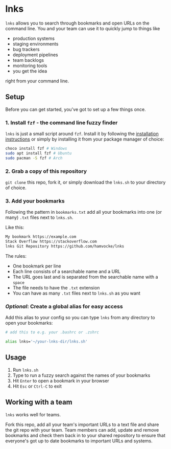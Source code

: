 # lnks

`lnks` allows you to search through bookmarks and open URLs on the command line. You and your team can use it to quickly jump to things like

* production systems
* staging environments
* bug trackers
* deployment pipelines
* team backlogs
* monitoring tools
* you get the idea

right from your command line.

## Setup

Before you can get started, you've got to set up a few things once.

### 1. Install `fzf` - the command line fuzzy finder

`lnks` is just a small script around `fzf`. Install it by following the [installation instructions](https://github.com/junegunn/fzf#installation) or simply by installing it from your package manager of choice:

```bash
choco install fzf # Windows
sudo apt install fzf # Ubuntu
sudo pacman -S fzf # Arch
```

### 2. Grab a copy of this repository

`git clone` this repo, fork it, or simply download the `lnks.sh` to your directory of choice.


### 3. Add your bookmarks

Following the pattern in `bookmarks.txt` add all your bookmarks into one (or many) `.txt` files next to `lnks.sh`.

Like this:

```txt
My bookmark https://example.com
Stack Overflow https://stackoverflow.com
lnks Git Repository https://github.com/hamvocke/lnks
```

The rules:

* One bookmark per line
* Each line consists of a searchable name and a URL
* The URL goes last and is separated from the searchable name with a `space`
* The file needs to have the `.txt` extension
* You can have as many `.txt` files next to `lnks.sh` as you want


### _Optional_: Create a global alias for easy access

Add this alias to your config so you can type `lnks` from any directory to open your bookmarks:


```bash
# add this to e.g. your .bashrc or .zshrc

alias lnks='~/your-lnks-dir/lnks.sh'
```

## Usage

1. Run `lnks.sh`
2. Type to run a fuzzy search against the names of your bookmarks
3. Hit `Enter` to open a bookmark in your browser
4. Hit `Esc` or `Ctrl-C` to exit


## Working with a team

`lnks` works well for teams.

Fork this repo, add all your team's important URLs to a text file and share the git repo with your team. Team members can add, update and remove bookmarks and check them back in to your shared repository to ensure that everyone's got up to date bookmarks to important URLs and systems.
